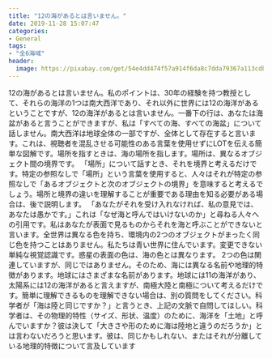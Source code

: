 ```yaml
---
title: "12の海があるとは言いません。"
date: 2019-11-28 15:07:47
categories:
- General
tags:
- "全6海域"
header:
  image: https://pixabay.com/get/54e4dd474f57a914f6da8c7dda79367a113cdbe25b526c4870287fdd954cc55db9_1280.png
---
```


12の海があるとは言いません。私のポイントは、30年の経験を持つ教授として、それらの海洋の1つは南大西洋であり、それ以外に世界には12の海洋があるということですが、12の海洋があるとは言いません。一番下の行は、あなたは海盆があると言うことができますが、私は「すべての海、すべての海盆」について話しません。南大西洋は地球全体の一部ですが、全体として存在すると言います。これは、視聴者を混乱させる可能性のある言葉を使用せずにLOTを伝える簡単な図解です。場所を指すときは、海の場所を指します。場所は、異なるオブジェクト間の境界です。 「場所」について話すとき、それを境界と考えるだけです。特定の参照なしで「場所」という言葉を使用すると、人々はそれが特定の参照なしで「あるオブジェクトと次のオブジェクトの境界」を意味すると考えるでしょう。場所と境界の違いを理解することが重要である理由を知る必要がある場合は、後で説明します。 「あなたがそれを受け入れなければ、私の意見では、あなたは愚かです。」これは「なぜ海と呼んではいけないのか」と尋ねる人々への引用です。私はあなたが表面で見るものからそれを海と呼ぶことができないと言います。全世界は異なる色を持ち、環境内の2つのオブジェクトがまったく同じ色を持つことはありません。私たちは青い世界に住んでいます。変更できない単純な視覚認識です。惑星の表面の色は、海の色とは異なります。 2つの色は関連していますが、同じではありません。そのため、海には異なる名前や地理的特徴があります。地球にはさまざまな名前があります。地球には11の海洋があり、太陽系には12の海洋があると言えますが、南極大陸と南極について考えるだけです。簡単に理解できるものを理解できない場合は、別の質問をしてください。科学者が「海は陸と同じですか？」と言うとき、上記の文脈で自問してほしい。科学者は、その物理的特性（サイズ、形状、温度）のために、海洋を「土地」と呼んでいますか？彼は決して「大きさや形のために海は陸地と違うのだろうか」とは言わないだろうと思います。彼は、同じかもしれない、またはそれが分離している地理的特徴について言及しています
